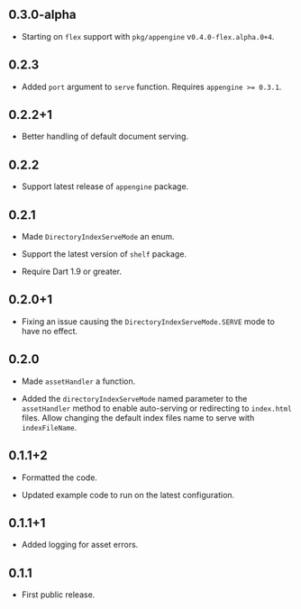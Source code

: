 ## 0.3.0-alpha

* Starting on `flex` support with `pkg/appengine` v`0.4.0-flex.alpha.0+4`.

## 0.2.3

* Added `port` argument to `serve` function. Requires `appengine >= 0.3.1`.

## 0.2.2+1

* Better handling of default document serving.

## 0.2.2

* Support latest release of `appengine` package.

## 0.2.1

* Made `DirectoryIndexServeMode` an enum.

* Support the latest version of `shelf` package.

* Require Dart 1.9 or greater.

## 0.2.0+1

* Fixing an issue causing the `DirectoryIndexServeMode.SERVE` mode to have no
  effect.

## 0.2.0

* Made `assetHandler` a function.

* Added the `directoryIndexServeMode` named parameter to the `assetHandler`
  method to enable auto-serving or redirecting to `index.html` files.
  Allow changing the default index files name to serve with `indexFileName`.

## 0.1.1+2

* Formatted the code.

* Updated example code to run on the latest configuration.

## 0.1.1+1

* Added logging for asset errors.

## 0.1.1

* First public release.
